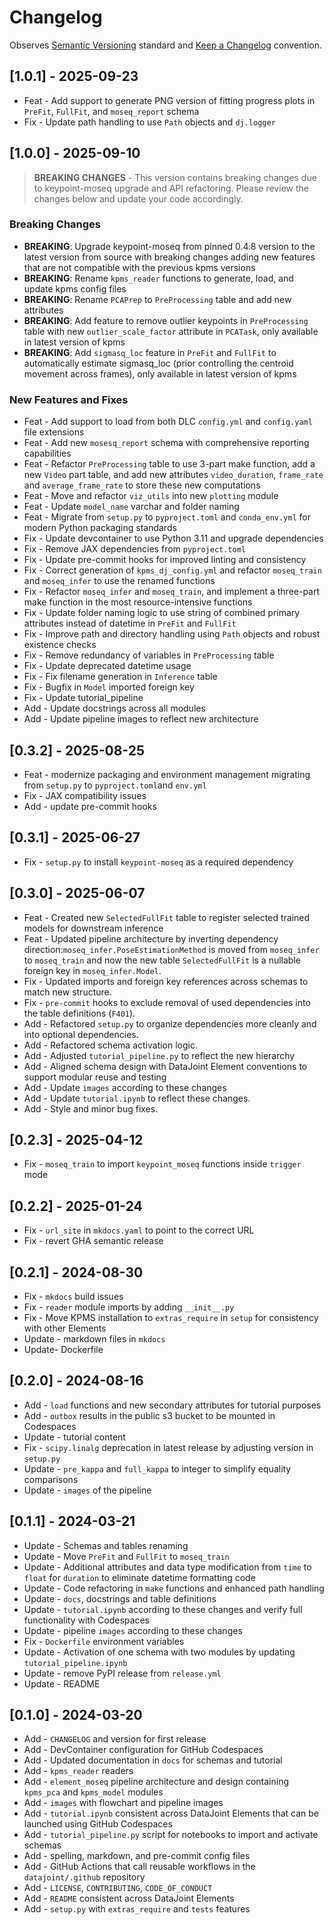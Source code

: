 # Changelog

Observes [Semantic Versioning](https://semver.org/spec/v2.0.0.html) standard and
[Keep a Changelog](https://keepachangelog.com/en/1.0.0/) convention.

## [1.0.1] - 2025-09-23
+ Feat - Add support to generate PNG version of fitting progress plots in `PreFit`, `FullFit`, and `moseq_report` schema
+ Fix - Update path handling to use `Path` objects and `dj.logger`

## [1.0.0] - 2025-09-10

> **BREAKING CHANGES** - This version contains breaking changes due to keypoint-moseq upgrade and API refactoring. Please review the changes below and update your code accordingly.

### Breaking Changes
+ **BREAKING**: Upgrade keypoint-moseq from pinned 0.4.8 version to the latest version from source with breaking changes adding new features that are not compatible with the previous kpms versions
+ **BREAKING**: Rename `kpms_reader` functions to generate, load, and update kpms config files
+ **BREAKING**: Rename `PCAPrep` to `PreProcessing` table and add new attributes
+ **BREAKING**: Add feature to remove outlier keypoints in `PreProcessing` table with new `outlier_scale_factor` attribute in `PCATask`, only available in latest version of kpms
+ **BREAKING**: Add `sigmasq_loc` feature in `PreFit` and `FullFit` to automatically estimate sigmasq_loc (prior controlling the centroid movement across frames), only available in latest version of kpms

### New Features and Fixes
+ Feat - Add support to load from both DLC `config.yml` and `config.yaml` file extensions
+ Feat - Add new `mosesq_report` schema with comprehensive reporting capabilities
+ Feat - Refactor `PreProcessing` table to use 3-part make function, add a new `Video` part table, and add new attributes `video_duration`, `frame_rate` and `average_frame_rate` to store these new computations
+ Feat - Move and refactor `viz_utils` into new `plotting` module
+ Feat - Update `model_name` varchar and folder naming
+ Feat - Migrate from `setup.py` to `pyproject.toml` and `conda_env.yml` for modern Python packaging standards
+ Fix - Update devcontainer to use Python 3.11 and upgrade dependencies
+ Fix - Remove JAX dependencies from `pyproject.toml`
+ Fix - Update pre-commit hooks for improved linting and consistency
+ Fix - Correct generation of `kpms_dj_config.yml` and refactor `moseq_train` and `moseq_infer` to use the renamed functions
+ Fix - Refactor `moseq_infer` and `moseq_train`, and implement a three-part make function in the most resource-intensive functions
+ Fix - Update folder naming logic to use string of combined primary attributes instead of datetime in `PreFit` and `FullFit`
+ Fix - Improve path and directory handling using `Path` objects and robust existence checks
+ Fix - Remove redundancy of variables in `PreProcessing` table
+ Fix - Update deprecated datetime usage
+ Fix - Fix filename generation in `Inference` table
+ Fix - Bugfix in `Model` imported foreign key
+ Fix - Update tutorial_pipeline
+ Add - Update docstrings across all modules
+ Add - Update pipeline images to reflect new architecture

## [0.3.2] - 2025-08-25
+ Feat - modernize packaging and environment management migrating from `setup.py` to `pyproject.toml`and `env.yml`
+ Fix - JAX compatibility issues
+ Add - update pre-commit hooks

## [0.3.1] - 2025-06-27

+ Fix - `setup.py` to install `keypoint-moseq` as a required dependency

## [0.3.0] - 2025-06-07

+ Feat - Created new `SelectedFullFit` table to register selected trained models for downstream inference
+ Feat - Updated pipeline architecture by inverting dependency direction:`moseq_infer.PoseEstimationMethod` is moved from `moseq_infer` to `moseq_train` and now the new table `SelectedFullFit` is a nullable foreign key in `moseq_infer.Model`.
+ Fix - Updated imports and foreign key references across schemas to match new structure.
+ Fix - `pre-commit` hooks to exclude removal of used dependencies into the table definitions (`F401`).
+ Add - Refactored `setup.py` to organize dependencies more cleanly and into optional dependencies.
+ Add - Refactored schema activation logic.
+ Add - Adjusted `tutorial_pipeline.py` to reflect the new hierarchy
+ Add - Aligned schema design with DataJoint Element conventions to support modular reuse and testing
+ Add - Update `images` according to these changes
+ Add - Update `tutorial.ipynb` to reflect these changes.
+ Add - Style and minor bug fixes.

## [0.2.3] - 2025-04-12

+ Fix - `moseq_train` to import `keypoint_moseq` functions inside `trigger` mode

## [0.2.2] - 2025-01-24

+ Fix - `url_site` in `mkdocs.yaml` to point to the correct URL
+ Fix - revert GHA semantic release

## [0.2.1] - 2024-08-30

+ Fix - `mkdocs` build issues
+ Fix - `reader` module imports by adding `__init__.py`
+ Fix - Move KPMS installation to `extras_require` in `setup` for consistency with other Elements
+ Update - markdown files in `mkdocs`
+ Update- Dockerfile

## [0.2.0] - 2024-08-16

+ Add - `load` functions and new secondary attributes for tutorial purposes
+ Add - `outbox` results in the public s3 bucket to be mounted in Codespaces
+ Update - tutorial content
+ Fix - `scipy.linalg` deprecation in latest release by adjusting version in `setup.py`
+ Update -  `pre_kappa` and `full_kappa` to integer to simplify equality comparisons
+ Update - `images` of the pipeline

## [0.1.1] - 2024-03-21

+ Update - Schemas and tables renaming
+ Update - Move `PreFit` and `FullFit` to `moseq_train`
+ Update - Additional attributes and data type modification from `time` to `float` for `duration` to eliminate datetime formatting code
+ Update - Code refactoring in `make` functions and enhanced path handling
+ Update - `docs`, docstrings and table definitions
+ Update - `tutorial.ipynb` according to these changes and verify full functionality with Codespaces
+ Update - pipeline `images` according to these changes
+ Fix - `Dockerfile` environment variables
+ Update - Activation of one schema with two modules by updating `tutorial_pipeline.ipynb`
+ Update - remove PyPI release from `release.yml`
+ Update - README

## [0.1.0] - 2024-03-20

+ Add - `CHANGELOG` and version for first release
+ Add - DevContainer configuration for GitHub Codespaces
+ Add - Updated documentation in `docs` for schemas and tutorial
+ Add - `kpms_reader` readers
+ Add - `element_moseq` pipeline architecture and design containing `kpms_pca` and `kpms_model` modules
+ Add - `images` with flowchart and pipeline images
+ Add - `tutorial.ipynb` consistent across DataJoint Elements that can be launched using GitHub Codespaces
+ Add - `tutorial_pipeline.py` script for notebooks to import and activate schemas
+ Add - spelling, markdown, and pre-commit config files
+ Add - GitHub Actions that call reusable workflows in the `datajoint/.github` repository
+ Add - `LICENSE`, `CONTRIBUTING`, `CODE_OF_CONDUCT`
+ Add - `README` consistent across DataJoint Elements
+ Add - `setup.py` with `extras_require` and `tests` features
